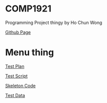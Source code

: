 # COMP1921
Programming Project thingy by Ho Chun Wong

[Github Page](https://github.com/hochunwong/COMP1921)

# Menu thing

[Test Plan](testPlan.md)

[Test Script](testScript9000.sh)

[Skeleton Code](maze.c)

[Test Data]()
